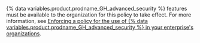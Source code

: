 {% data variables.product.prodname_GH_advanced_security %} features must be available to the organization for this policy to take effect. For more information, see [Enforcing a policy for the use of {% data variables.product.prodname_GH_advanced_security %} in your enterprise's organizations](#enforcing-a-policy-for-the-availability-of-advanced-security-in-your-enterprises-organizations).
